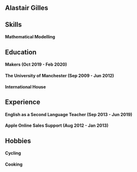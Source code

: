 ## Alastair Gilles

## Skills 

#### Mathematical Modelling

## Education

#### Makers (Oct 2019 - Feb 2020)

#### The University of Manchester (Sep 2009 - Jun 2012)

#### International House

## Experience

#### English as a Second Language Teacher (Sep 2013 - Jun 2019)

#### Apple Online Sales Support (Aug 2012 - Jan 2013)

## Hobbies

#### Cycling

#### Cooking
